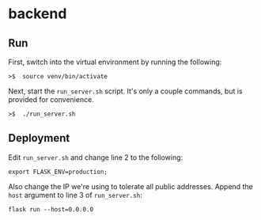# backend


## Run
First, switch into the virtual environment by running the following:

    >$  source venv/bin/activate

Next, start the `run_server.sh` script. It's only a couple commands,
but is provided for convenience.

    >$  ./run_server.sh

## Deployment
Edit `run_server.sh` and change line 2 to the following:

    export FLASK_ENV=production;

Also change the IP we're using to tolerate all public addresses. Append
the `host` argument to line 3 of `run_server.sh`:

    flask run --host=0.0.0.0


